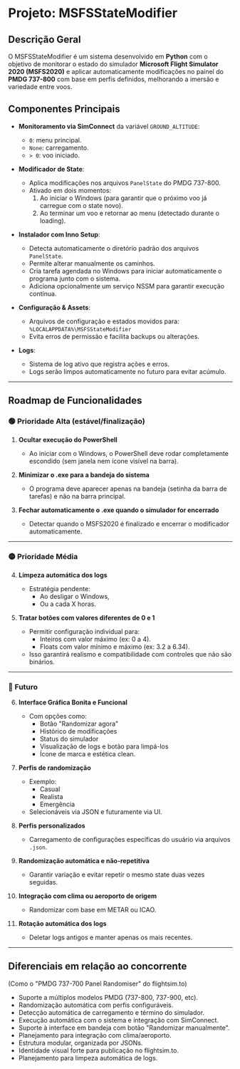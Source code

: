 # Projeto: MSFSStateModifier

## Descrição Geral

O MSFSStateModifier é um sistema desenvolvido em **Python** com o objetivo de monitorar o estado do simulador **Microsoft Flight Simulator 2020 (MSFS2020)** e aplicar automaticamente modificações no painel do **PMDG 737-800** com base em perfis definidos, melhorando a imersão e variedade entre voos.

## Componentes Principais

- **Monitoramento via SimConnect** da variável `GROUND_ALTITUDE`:
  - `0`: menu principal.
  - `None`: carregamento.
  - `> 0`: voo iniciado.

- **Modificador de State**:
  - Aplica modificações nos arquivos `PanelState` do PMDG 737-800.
  - Ativado em dois momentos:
    1. Ao iniciar o Windows (para garantir que o próximo voo já carregue com o state novo).
    2. Ao terminar um voo e retornar ao menu (detectado durante o loading).

- **Instalador com Inno Setup**:
  - Detecta automaticamente o diretório padrão dos arquivos `PanelState`.
  - Permite alterar manualmente os caminhos.
  - Cria tarefa agendada no Windows para iniciar automaticamente o programa junto com o sistema.
  - Adiciona opcionalmente um serviço NSSM para garantir execução contínua.

- **Configuração & Assets**:
  - Arquivos de configuração e estados movidos para:  
    `%LOCALAPPDATA%\MSFSStateModifier`
  - Evita erros de permissão e facilita backups ou alterações.

- **Logs**:
  - Sistema de log ativo que registra ações e erros.
  - Logs serão limpos automaticamente no futuro para evitar acúmulo.

---

## Roadmap de Funcionalidades

### 🟢 Prioridade Alta (estável/finalização)

1. **Ocultar execução do PowerShell**
   - Ao iniciar com o Windows, o PowerShell deve rodar completamente escondido (sem janela nem ícone visível na barra).

2. **Minimizar o .exe para a bandeja do sistema**
   - O programa deve aparecer apenas na bandeja (setinha da barra de tarefas) e não na barra principal.

3. **Fechar automaticamente o .exe quando o simulador for encerrado**
   - Detectar quando o MSFS2020 é finalizado e encerrar o modificador automaticamente.

---

### 🟡 Prioridade Média

4. **Limpeza automática dos logs**
   - Estratégia pendente:  
     - Ao desligar o Windows,  
     - Ou a cada X horas.

5. **Tratar botões com valores diferentes de 0 e 1**
   - Permitir configuração individual para:
     - Inteiros com valor máximo (ex: 0 a 4).
     - Floats com valor mínimo e máximo (ex: 3.2 a 6.34).
   - Isso garantirá realismo e compatibilidade com controles que não são binários.

---

### 🔵 Futuro

6. **Interface Gráfica Bonita e Funcional**
   - Com opções como:
     - Botão "Randomizar agora"
     - Histórico de modificações
     - Status do simulador
     - Visualização de logs e botão para limpá-los
     - Ícone de marca e estética clean.

7. **Perfis de randomização**
   - Exemplo:
     - Casual
     - Realista
     - Emergência
   - Selecionáveis via JSON e futuramente via UI.

8. **Perfis personalizados**
   - Carregamento de configurações específicas do usuário via arquivos `.json`.

9. **Randomização automática e não-repetitiva**
   - Garantir variação e evitar repetir o mesmo state duas vezes seguidas.

10. **Integração com clima ou aeroporto de origem**
    - Randomizar com base em METAR ou ICAO.

11. **Rotação automática dos logs**
    - Deletar logs antigos e manter apenas os mais recentes.

---

## Diferenciais em relação ao concorrente
(Como o "PMDG 737-700 Panel Randomiser" do flightsim.to)

- Suporte a múltiplos modelos PMDG (737-800, 737-900, etc).
- Randomização automática com perfis configuráveis.
- Detecção automática de carregamento e término do simulador.
- Execução automática com o sistema e integração com SimConnect.
- Suporte à interface em bandeja com botão "Randomizar manualmente".
- Planejamento para integração com clima/aeroporto.
- Estrutura modular, organizada por JSONs.
- Identidade visual forte para publicação no flightsim.to.
- Planejamento para limpeza automática de logs.
